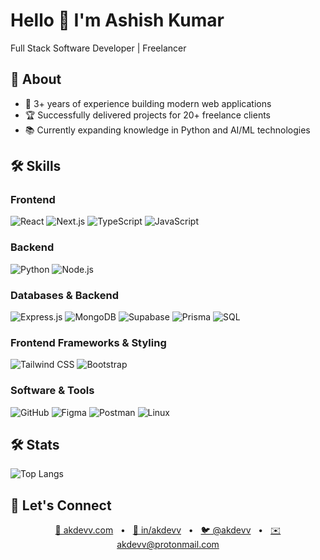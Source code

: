 # Hello 👋 I'm Ashish Kumar

Full Stack Software Developer | Freelancer

## 🚀 About

-   💼 3+ years of experience building modern web applications
-   🏆 Successfully delivered projects for 20+ freelance clients
-   📚 Currently expanding knowledge in Python and AI/ML technologies

## 🛠️ Skills

### Frontend

![React](https://img.shields.io/badge/React-61DAFB?style=for-the-badge&logo=react&logoColor=black)
![Next.js](https://img.shields.io/badge/Next.js-000000?style=for-the-badge&logo=nextdotjs&logoColor=white)
![TypeScript](https://img.shields.io/badge/TypeScript-3178C6?style=for-the-badge&logo=typescript&logoColor=white)
![JavaScript](https://img.shields.io/badge/JavaScript-F7DF1E?style=for-the-badge&logo=javascript&logoColor=black)

### Backend

![Python](https://img.shields.io/badge/Python-3776AB?style=for-the-badge&logo=python&logoColor=white)
![Node.js](https://img.shields.io/badge/Node.js-339933?style=for-the-badge&logo=nodedotjs&logoColor=white)

### Databases & Backend

![Express.js](https://img.shields.io/badge/Express.js-000000?style=for-the-badge&logo=express&logoColor=white)
![MongoDB](https://img.shields.io/badge/MongoDB-47A248?style=for-the-badge&logo=mongodb&logoColor=white)
![Supabase](https://img.shields.io/badge/Supabase-3ECF8E?style=for-the-badge&logo=supabase&logoColor=white)
![Prisma](https://img.shields.io/badge/Prisma-2D3748?style=for-the-badge&logo=prisma&logoColor=white)
![SQL](https://img.shields.io/badge/SQL-4479A1?style=for-the-badge&logo=postgresql&logoColor=white)

### Frontend Frameworks & Styling

![Tailwind CSS](https://img.shields.io/badge/Tailwind_CSS-38B2AC?style=for-the-badge&logo=tailwind-css&logoColor=white)
![Bootstrap](https://img.shields.io/badge/Bootstrap-7952B3?style=for-the-badge&logo=bootstrap&logoColor=white)

### Software & Tools

![GitHub](https://img.shields.io/badge/GitHub-181717?style=for-the-badge&logo=github&logoColor=white)
![Figma](https://img.shields.io/badge/Figma-F24E1E?style=for-the-badge&logo=figma&logoColor=white)
![Postman](https://img.shields.io/badge/Postman-FF6C37?style=for-the-badge&logo=postman&logoColor=white)
![Linux](https://img.shields.io/badge/Linux-FCC624?style=for-the-badge&logo=linux&logoColor=black)

## 🛠️ Stats

![Top Langs](https://github-readme-stats.vercel.app/api/top-langs/?username=akdevv&layout=compact&show_icons=true&theme=transparent)

## 🤝 Let's Connect

<div align="center">
  <a href="https://akdevv.com">🔗 akdevv.com</a>
  <span>&nbsp;&nbsp;•&nbsp;&nbsp;</span>
  <a href="https://linkedin.com/in/akdevv">💼 in/akdevv</a>
  <span>&nbsp;&nbsp;•&nbsp;&nbsp;</span>
  <a href="https://twitter.com/akdevv">🐦 @akdevv</a>
  <span>&nbsp;&nbsp;•&nbsp;&nbsp;</span>
  <a href="mailto:akdevv@protonmail.com">✉️ akdevv@protonmail.com</a>
</div>
